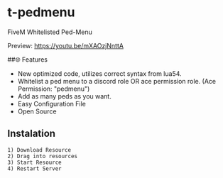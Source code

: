 # t-pedmenu
FiveM Whitelisted Ped-Menu

Preview: https://youtu.be/mXAOzjNnttA

##🌐 Features
- New optimized code, utilizes correct syntax from lua54.
- Whitelist a ped menu to a discord role OR ace permission role. (Ace Permission: "pedmenu")
- Add as many peds as you want.
- Easy Configuration File
- Open Source

## Instalation
```
1) Download Resource
2) Drag into resources
3) Start Resource
4) Restart Server
```
